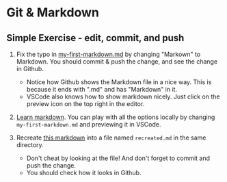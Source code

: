 # Git & Markdown

## Simple Exercise - edit, commit, and push

1. Fix the typo in [my-first-markdown.md](/modules/04-Git-and-Markdown/praxis/workfiles/my-first-markdown.md)
   by changing "Markown" to Markdown. You should commit & push the change, and see the change in Github.

   * Notice how Github shows the Markdown file in a nice way. This is because it ends with ".md" and has "Markdown" in it.
   * VSCode also knows how to show markdown nicely. Just click on the preview icon on the top right in the editor.

1. [Learn markdown](https://guides.github.com/features/mastering-markdown/).
   You can play with all the options locally by changing `my-first-markdown.md` and previewing it in VSCode.
1. Recreate [this markdown](/modules/04-Git-and-Markdown/praxis/workfiles/recreate-this.md)
   into a file named `recreated.md` in the same directory.

   * Don't cheat by looking at the file! And don't forget to commit and push the change.
   * You should check how it looks in Github.
